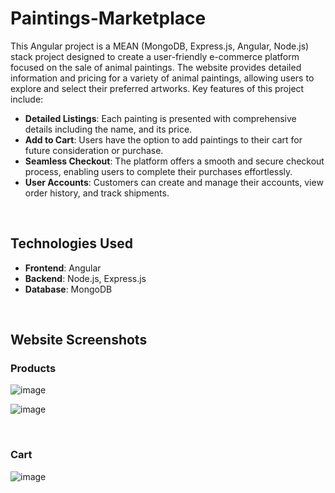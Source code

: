 # Paintings-Marketplace

This Angular project is a MEAN (MongoDB, Express.js, Angular, Node.js) stack project designed to create a user-friendly e-commerce platform focused on the sale of animal paintings. The website provides detailed information and pricing for a variety of animal paintings, allowing users to explore and select their preferred artworks. Key features of this project include:

- **Detailed Listings**: Each painting is presented with comprehensive details including the name, and its price.
- **Add to Cart**: Users have the option to add paintings to their cart for future consideration or purchase.
- **Seamless Checkout**: The platform offers a smooth and secure checkout process, enabling users to complete their purchases effortlessly.
- **User Accounts**: Customers can create and manage their accounts, view order history, and track shipments.

<br>

## Technologies Used

- **Frontend**: Angular
- **Backend**: Node.js, Express.js
- **Database**: MongoDB

<br>

## Website Screenshots

### Products

![image](https://github.com/Hariharan-A-1268/Paintings-Marketplace/assets/120185640/6d5aba76-a8f7-41a2-b5f8-fca6a3a4c597)

![image](https://github.com/Hariharan-A-1268/Paintings-Marketplace/assets/120185640/5b54fb55-27c2-46ed-8f43-8e3c673857d4)

<br>

### Cart

![image](https://github.com/Hariharan-A-1268/Paintings-Marketplace/assets/120185640/e7cfe505-3e39-493d-9027-0b7fd7cc21b4)

